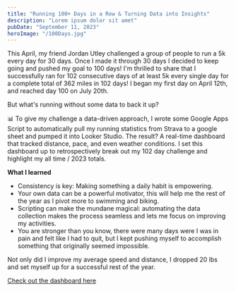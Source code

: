 ```yaml
---
title: "Running 100+ Days in a Row & Turning Data into Insights"
description: "Lorem ipsum dolor sit amet"
pubDate: "September 11, 2023"
heroImage: "/100Days.jpg"
---
```


This April, my friend Jordan Utley challenged a group of people to run a 5k every day for 30 days. Once I made it through 30 days I decided to keep going and pushed my goal to 100 days! I'm thrilled to share that I successfully ran for 102 consecutive days of at least 5k every single day for a complete total of 362 miles in 102 days! I began my first day on April 12th, and reached day 100 on July 20th.

But what's running without some data to back it up?

📊 To give my challenge a data-driven approach, I wrote some Google Apps Script to automatically pull my running statistics from Strava to a google sheet and pumped it into Looker Studio. The result? A real-time dashboard that tracked distance, pace, and even weather conditions. I set this dashboard up to retrospectively break out my 102 day challenge and highlight my all time / 2023 totals.

**What I learned**

- Consistency is key: Making something a daily habit is empowering.
- Your own data can be a powerful motivator, this will help me the rest of the year as I pivot more to swimming and biking.
- Scripting can make the mundane magical: automating the data collection makes the process seamless and lets me focus on improving my activities.
- You are stronger than you know, there were many days were I was in pain and felt like I had to quit, but I kept pushing myself to accomplish something that originally seemed impossible.

Not only did I improve my average speed and distance, I dropped 20 lbs and set myself up for a successful rest of the year.

<a href="https://lookerstudio.google.com/u/0/reporting/29998d2b-7d6e-4f42-b4e7-cfa489bff4a9/page/tlXZD">Check out the dashboard here</a>
